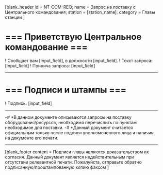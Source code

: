 [blank_header
id = NT-COM-REQ;
name = Запрос на поставку с Центрального командования;
station = [station_name];
category = Главы станции
]

# === Приветствую Центральное командование ===
! Сообщает вам [input_field], в должности [input_field].
! Текст запроса: [input_field]
! Принича запроса: [input_field]

---

# === Подписи и штампы ===

! Подпись: [input_field]

---

-# *В данном документе описываются запросы на поставку оборудования/ресурсов, необходимо перечислить по пунктам необходимое для поставки.
-# *Данный документ считается официальным только после подписи уполномоченного лица и наличия на документе его печати.

---

[blank_footer
content = Подписи главы являются доказательством их согласия.
Данный документ является недействительным при отсутствии релевантной печати.
Пожалуйста, отправьте обратно подписанную/проштампованную копию факсом
]
